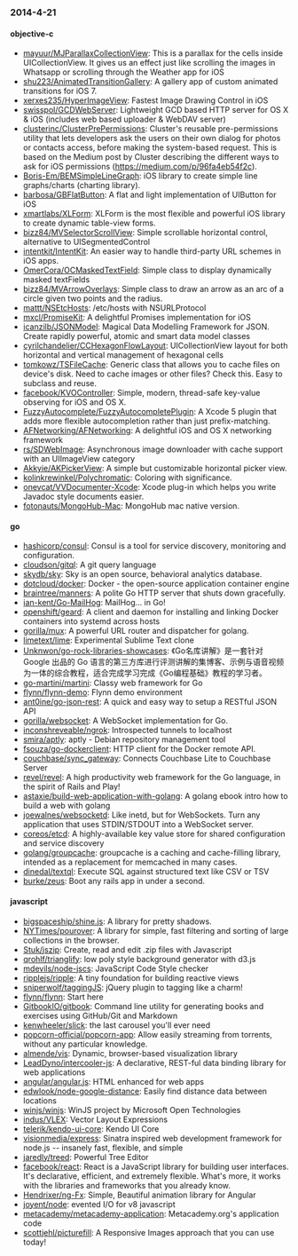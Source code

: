 ### 2014-4-21

#### objective-c
* [mayuur/MJParallaxCollectionView](https://github.com/mayuur/MJParallaxCollectionView): This is a parallax for the cells inside UICollectionView. It gives us an effect just like scrolling the images in Whatsapp or scrolling through the Weather app for iOS
* [shu223/AnimatedTransitionGallery](https://github.com/shu223/AnimatedTransitionGallery): A gallery app of custom animated transitions for iOS 7.
* [xerxes235/HyperImageView](https://github.com/xerxes235/HyperImageView): Fastest Image Drawing Control in iOS
* [swisspol/GCDWebServer](https://github.com/swisspol/GCDWebServer): Lightweight GCD based HTTP server for OS X & iOS (includes web based uploader & WebDAV server)
* [clusterinc/ClusterPrePermissions](https://github.com/clusterinc/ClusterPrePermissions): Cluster's reusable pre-permissions utility that lets developers ask the users on their own dialog for photos or contacts access, before making the system-based request. This is based on the Medium post by Cluster describing the different ways to ask for iOS permissions (https://medium.com/p/96fa4eb54f2c).
* [Boris-Em/BEMSimpleLineGraph](https://github.com/Boris-Em/BEMSimpleLineGraph): iOS library to create simple line graphs/charts (charting library).
* [barbosa/GBFlatButton](https://github.com/barbosa/GBFlatButton): A flat and light implementation of UIButton for iOS
* [xmartlabs/XLForm](https://github.com/xmartlabs/XLForm): XLForm is the most flexible and powerful iOS library to create dynamic table-view forms.
* [bizz84/MVSelectorScrollView](https://github.com/bizz84/MVSelectorScrollView): Simple scrollable horizontal control, alternative to UISegmentedControl
* [intentkit/IntentKit](https://github.com/intentkit/IntentKit): An easier way to handle third-party URL schemes in iOS apps.
* [OmerCora/OCMaskedTextField](https://github.com/OmerCora/OCMaskedTextField): Simple class to display dynamically masked textFields
* [bizz84/MVArrowOverlays](https://github.com/bizz84/MVArrowOverlays): Simple class to draw an arrow as an arc of a circle given two points and the radius.
* [mattt/NSEtcHosts](https://github.com/mattt/NSEtcHosts): /etc/hosts with NSURLProtocol
* [mxcl/PromiseKit](https://github.com/mxcl/PromiseKit): A delightful Promises implementation for iOS
* [icanzilb/JSONModel](https://github.com/icanzilb/JSONModel): Magical Data Modelling Framework for JSON. Create rapidly powerful, atomic and smart data model classes
* [cyrilchandelier/CCHexagonFlowLayout](https://github.com/cyrilchandelier/CCHexagonFlowLayout): UICollectionView layout for both horizontal and vertical management of hexagonal cells
* [tomkowz/TSFileCache](https://github.com/tomkowz/TSFileCache): Generic class that allows you to cache files on device's disk. Need to cache images or other files? Check this. Easy to subclass and reuse.
* [facebook/KVOController](https://github.com/facebook/KVOController): Simple, modern, thread-safe key-value observing for iOS and OS X.
* [FuzzyAutocomplete/FuzzyAutocompletePlugin](https://github.com/FuzzyAutocomplete/FuzzyAutocompletePlugin): A Xcode 5 plugin that adds more flexible autocompletion rather than just prefix-matching.
* [AFNetworking/AFNetworking](https://github.com/AFNetworking/AFNetworking): A delightful iOS and OS X networking framework
* [rs/SDWebImage](https://github.com/rs/SDWebImage): Asynchronous image downloader with cache support with an UIImageView category
* [Akkyie/AKPickerView](https://github.com/Akkyie/AKPickerView): A simple but customizable horizontal picker view.
* [kolinkrewinkel/Polychromatic](https://github.com/kolinkrewinkel/Polychromatic): Coloring with significance.
* [onevcat/VVDocumenter-Xcode](https://github.com/onevcat/VVDocumenter-Xcode): Xcode plug-in which helps you write Javadoc style documents easier.
* [fotonauts/MongoHub-Mac](https://github.com/fotonauts/MongoHub-Mac): MongoHub mac native version.

#### go
* [hashicorp/consul](https://github.com/hashicorp/consul): Consul is a tool for service discovery, monitoring and configuration.
* [cloudson/gitql](https://github.com/cloudson/gitql): A git query language
* [skydb/sky](https://github.com/skydb/sky): Sky is an open source, behavioral analytics database.
* [dotcloud/docker](https://github.com/dotcloud/docker): Docker - the open-source application container engine
* [braintree/manners](https://github.com/braintree/manners): A polite Go HTTP server that shuts down gracefully.
* [ian-kent/Go-MailHog](https://github.com/ian-kent/Go-MailHog): MailHog... in Go!
* [openshift/geard](https://github.com/openshift/geard): A client and daemon for installing and linking Docker containers into systemd across hosts
* [gorilla/mux](https://github.com/gorilla/mux): A powerful URL router and dispatcher for golang.
* [limetext/lime](https://github.com/limetext/lime): Experimental Sublime Text clone
* [Unknwon/go-rock-libraries-showcases](https://github.com/Unknwon/go-rock-libraries-showcases): 《Go名库讲解》是一套针对 Google 出品的 Go 语言的第三方库进行评测讲解的集博客、示例与语音视频为一体的综合教程，适合完成学习完成《Go编程基础》教程的学习者。
* [go-martini/martini](https://github.com/go-martini/martini): Classy web framework for Go
* [flynn/flynn-demo](https://github.com/flynn/flynn-demo): Flynn demo environment
* [ant0ine/go-json-rest](https://github.com/ant0ine/go-json-rest): A quick and easy way to setup a RESTful JSON API
* [gorilla/websocket](https://github.com/gorilla/websocket): A WebSocket implementation for Go.
* [inconshreveable/ngrok](https://github.com/inconshreveable/ngrok): Introspected tunnels to localhost
* [smira/aptly](https://github.com/smira/aptly): aptly - Debian repository management tool
* [fsouza/go-dockerclient](https://github.com/fsouza/go-dockerclient): HTTP client for the Docker remote API.
* [couchbase/sync_gateway](https://github.com/couchbase/sync_gateway): Connects Couchbase Lite to Couchbase Server
* [revel/revel](https://github.com/revel/revel): A high productivity web framework for the Go language, in the spirit of Rails and Play!
* [astaxie/build-web-application-with-golang](https://github.com/astaxie/build-web-application-with-golang): A golang ebook intro how to build a web with golang
* [joewalnes/websocketd](https://github.com/joewalnes/websocketd): Like inetd, but for WebSockets. Turn any application that uses STDIN/STDOUT into a WebSocket server.
* [coreos/etcd](https://github.com/coreos/etcd): A highly-available key value store for shared configuration and service discovery
* [golang/groupcache](https://github.com/golang/groupcache): groupcache is a caching and cache-filling library, intended as a replacement for memcached in many cases.
* [dinedal/textql](https://github.com/dinedal/textql): Execute SQL against structured text like CSV or TSV
* [burke/zeus](https://github.com/burke/zeus): Boot any rails app in under a second.

#### javascript
* [bigspaceship/shine.js](https://github.com/bigspaceship/shine.js): A library for pretty shadows.
* [NYTimes/pourover](https://github.com/NYTimes/pourover): A library for simple, fast filtering and sorting of large collections in the browser. 
* [Stuk/jszip](https://github.com/Stuk/jszip): Create, read and edit .zip files with Javascript
* [qrohlf/trianglify](https://github.com/qrohlf/trianglify): low poly style background generator with d3.js
* [mdevils/node-jscs](https://github.com/mdevils/node-jscs): JavaScript Code Style checker
* [ripplejs/ripple](https://github.com/ripplejs/ripple): A tiny foundation for building reactive views
* [sniperwolf/taggingJS](https://github.com/sniperwolf/taggingJS): jQuery plugin to tagging like a charm!
* [flynn/flynn](https://github.com/flynn/flynn): Start here
* [GitbookIO/gitbook](https://github.com/GitbookIO/gitbook): Command line utility for generating books and exercises using GitHub/Git and Markdown
* [kenwheeler/slick](https://github.com/kenwheeler/slick): the last carousel you'll ever need
* [popcorn-official/popcorn-app](https://github.com/popcorn-official/popcorn-app): Allow easily streaming from torrents, without any particular knowledge.
* [almende/vis](https://github.com/almende/vis): Dynamic, browser-based visualization library
* [LeadDyno/intercooler-js](https://github.com/LeadDyno/intercooler-js): A declarative, REST-ful data binding library for web applications
* [angular/angular.js](https://github.com/angular/angular.js): HTML enhanced for web apps
* [edwlook/node-google-distance](https://github.com/edwlook/node-google-distance): Easily find distance data between locations
* [winjs/winjs](https://github.com/winjs/winjs): WinJS project by Microsoft Open Technologies
* [indus/VLEX](https://github.com/indus/VLEX): Vector Layout Expressions
* [telerik/kendo-ui-core](https://github.com/telerik/kendo-ui-core): Kendo UI Core
* [visionmedia/express](https://github.com/visionmedia/express): Sinatra inspired web development framework for node.js -- insanely fast, flexible, and simple
* [jaredly/treed](https://github.com/jaredly/treed): Powerful Tree Editor
* [facebook/react](https://github.com/facebook/react): React is a JavaScript library for building user interfaces. It's declarative, efficient, and extremely flexible. What's more, it works with the libraries and frameworks that you already know.
* [Hendrixer/ng-Fx](https://github.com/Hendrixer/ng-Fx): Simple, Beautiful animation library for Angular
* [joyent/node](https://github.com/joyent/node): evented I/O for v8 javascript
* [metacademy/metacademy-application](https://github.com/metacademy/metacademy-application): Metacademy.org's application code
* [scottjehl/picturefill](https://github.com/scottjehl/picturefill): A Responsive Images approach that you can use today!
